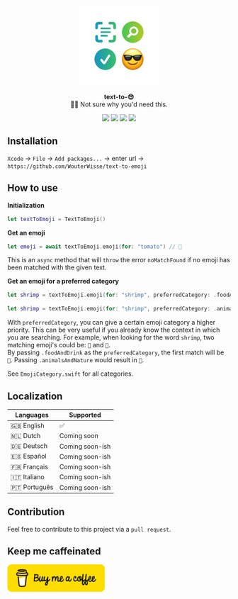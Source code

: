 <p align="center">
   <img width="180" src=".github/assets/icon-readme@2x.png" alt="text-to-emoji">
</p>
<p align="center">
   <strong>text-to-😎</strong><BR>
   🤷‍♂️ Not sure why you'd need this.
</p>
<p align="center">
   <img src="https://github.com/WouterWisse/text-to-emoji/actions/workflows/main.yml/badge.svg">
   <img src="https://img.shields.io/badge/iOS%20-13+-orange.svg">
   <img src="https://img.shields.io/badge/Swift%20-5.6-orange.svg">
   <a href="https://www.twitter.com/wouterwisse" target="_blank">
      <img src="https://img.shields.io/badge/Contact%20-@wouterwisse-blue.svg">
   </a>
</p>


## Installation
`Xcode` → `File` → `Add packages...` → enter url → `https://github.com/WouterWisse/text-to-emoji`

## How to use
**Initialization**<br />
```swift
let textToEmoji = TextToEmoji()
```

**Get an emoji**<br />
```swift
let emoji = await textToEmoji.emoji(for: "tomato") // 🍅
```
This is an `async` method that will `throw` the error `noMatchFound` if no emoji has been matched with the given text.

**Get an emoji for a preferred category**<br />
```swift
let shrimp = textToEmoji.emoji(for: "shrimp", preferredCategory: .foodAndDrink) // 🍤
```
```swift
let shrimp = textToEmoji.emoji(for: "shrimp", preferredCategory: .animalsAndNature) // 🦐
```
With `preferredCategory`, you can give a certain emoji category a higher priority. This can be very useful if you already know the context in which you are searching. For example, when looking for the word `shrimp`, two matching emoji's could be: `🦐` and `🍤`.<br/>
By passing `.foodAndDrink` as the `preferredCategory`, the first match will be `🍤`. Passing `.animalsAndNature` would result in `🦐`.

See `EmojiCategory.swift` for all categories.

## Localization
| Languages    | Supported   |
|--------------|-------------|
| 🇬🇧 English   | ✅          |
| 🇳🇱 Dutch     | Coming soon |
| 🇩🇪 Deutsch   | Coming soon-ish |
| 🇪🇸 Español   | Coming soon-ish |
| 🇫🇷 Français  | Coming soon-ish |
| 🇮🇹 Italiano  | Coming soon-ish |
| 🇵🇹 Português | Coming soon-ish |

## Contribution
Feel free to contribute to this project via a `pull request`.

## Keep me caffeinated
   <a href="https://www.buymeacoffee.com/wouterwisse" target="_blank">
      <img width="220" src=".github/assets/bmc-button.png" alt="Buy me a Coffee">
   </a>
